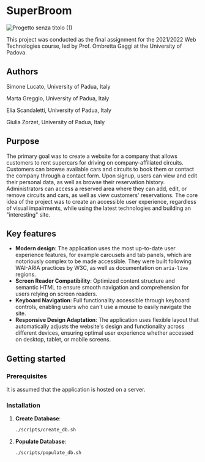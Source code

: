 # SuperBroom

![Progetto senza titolo (1)](https://github.com/user-attachments/assets/4d33705f-d3b4-45be-98d6-a0590dfc4993)

This project was conducted as the final assignment for the 2021/2022 Web Technologies course, led by Prof. Ombretta Gaggi at the University of Padova.

## Authors

Simone Lucato, University of Padua, Italy

Marta Greggio, University of Padua, Italy

Elia Scandaletti, University of Padua, Italy

Giulia Zorzet, University of Padua, Italy

## Purpose

The primary goal was to create a website for a company that allows customers to rent supercars for driving on company-affiliated circuits. Customers can browse available cars and circuits to book them or contact the company through a contact form. Upon signup, users can view and edit their personal data, as well as browse their reservation history. Administrators can access a reserved area where they can add, edit, or remove circuits and cars, as well as view customers' reservations.
The core idea of the project was to create an accessible user experience, regardless of visual impairments, while using the latest technologies and building an "interesting" site.

## Key features

- **Modern design**: The application uses the most up-to-date user experience features, for example carousels and tab panels, which are notoriously complex to be made accessible. They were built following WAI-ARIA practices by W3C, as well as documentation on `aria-live` regions.
- **Screen Reader Compatibility**: Optimized content structure and semantic HTML to ensure smooth navigation and comprehension for users relying on screen readers.
- **Keyboard Navigation**: Full functionality accessible through keyboard controls, enabling users who can't use a mouse to easily navigate the site.
- **Responsive Design Adaptation**: The application uses flexible layout that automatically adjusts the website's design and functionality across different devices, ensuring optimal user experience whether accessed on desktop, tablet, or mobile screens.

## Getting started

### Prerequisites

It is assumed that the application is hosted on a server.

### Installation

1. **Create Database**:

   ```bash
   ./scripts/create_db.sh
   ```

2. **Populate Database**:
   ```bash
   ./scripts/populate_db.sh
   ```
